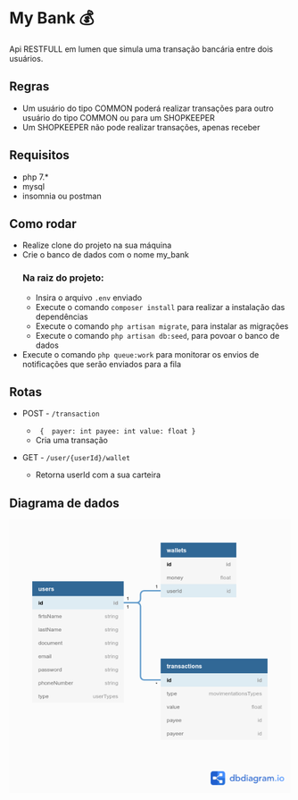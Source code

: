 # My Bank :moneybag:

Api RESTFULL em lumen que simula uma transação bancária entre dois usuários.

## Regras
- Um usuário do tipo COMMON poderá realizar transações para outro usuário do tipo COMMON ou para um SHOPKEEPER
- Um SHOPKEEPER não pode realizar transações, apenas receber

## Requisitos 
- php 7.*
- mysql 
- insomnia ou postman


## Como rodar

 - Realize clone do projeto na sua máquina
 - Crie o banco de dados com o nome my_bank 
    ### Na raiz do projeto: 
    - Insira o arquivo `.env` enviado
    - Execute o comando `composer install` para realizar a instalação das dependências
    - Execute o comando `php artisan migrate`, para instalar as migrações
    - Execute o comando `php artisan db:seed`, para povoar o banco de dados 
 - Execute o comando `php queue:work` para monitorar os envios de notificações que serão enviados para a fila

## Rotas

- POST - `/transaction `
   - `  { 
            payer: int
            payee: int
            value: float
        }    
    `
    - Cria uma transação 

- GET - `/user/{userId}/wallet`
    - Retorna userId com a sua carteira

## Diagrama de dados
![Alt text](./diagramDatabase.png "Diagrama de dados")
